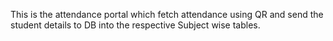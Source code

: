 This is the attendance portal which fetch attendance using QR and send the student details to DB into the respective Subject wise tables.
